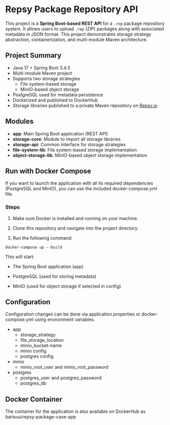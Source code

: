 # Repsy Package Repository API

This project is a **Spring Boot-based REST API** for a `.rep` package repository system. It allows users to upload `.rep` (ZIP) packages along with associated metadata in JSON format. 
This project demonstrates storage strategy abstraction, containerization, and multi-module Maven architecture.


## Project Summary

- Java 17 + Spring Boot 3.4.5
- Multi-module Maven project
- Supports two storage strategies
  * File system-based storage
  * MinIO-based object storage
- PostgreSQL used for metadata persistence
- Dockerized and published to DockerHub
- Storage libraries published to a private Maven repository on [Repsy.io](https://repsy.io)


## Modules

- **app**: Main Spring Boot application (REST API)
- **storage-core**: Module to import all storage libraries
- **storage-api**: Common interface for storage strategies
- **file-system-lib**: File system-based storage implementation
- **object-storage-lib**: MinIO-based object storage implementation

## Run with Docker Compose
  If you want to launch the application with all its required dependencies (PostgreSQL and MinIO), you can use the included docker-compose.yml file.
### Steps
 1. Make sure Docker is installed and running on your machine.

 2. Clone this repository and navigate into the project directory.
    
 3. Run the following command:
```
docker-compose up --build
```
This will start:

  - The Spring Boot application (app)

  - PostgreSQL (used for storing metadata)

  - MinIO (used for object storage if selected in config)

## Configuration
  Configuration changes can be done via application.properties or docker-compose.yml using environment variables.
  - app
    * storage_strategy
    * file_storage_location
    * minio_bucket-name
    * minio config
    * postgres config
  - minio
    * minio_root_user and minio_root_password
  - postgres
    * postgres_user and postgres_password
    * postgres_db

## Docker Container
  The container for the application is also available on DockerHub as barisuu/repsy-package-case-app
